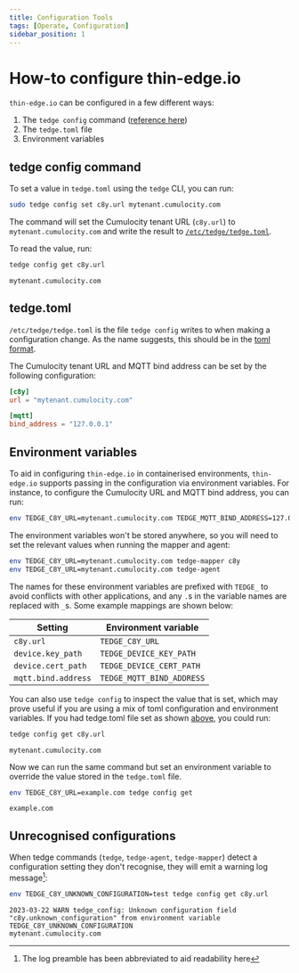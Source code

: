 ```yaml
---
title: Configuration Tools
tags: [Operate, Configuration]
sidebar_position: 1
---
```


# How-to configure thin-edge.io

`thin-edge.io` can be configured in a few different ways:

1. The `tedge config` command ([reference here](../../references/cli/tedge-config.md))
2. The `tedge.toml` file
3. Environment variables

## tedge config command

To set a value in `tedge.toml` using the `tedge` CLI, you can run:

```sh
sudo tedge config set c8y.url mytenant.cumulocity.com
```

The command will set the Cumulocity tenant URL (`c8y.url`) to `mytenant.cumulocity.com` and write the result to [`/etc/tedge/tedge.toml`](#tedgetoml).

To read the value, run:

```sh
tedge config get c8y.url
```

```text title="Output"
mytenant.cumulocity.com
```

## tedge.toml

`/etc/tedge/tedge.toml` is the file `tedge config` writes to when making a configuration change. As the name suggests, this should be in the [toml format](https://toml.io/).

The Cumulocity tenant URL and MQTT bind address can be set by the following configuration:

```toml title="file: /etc/tedge/tedge.toml"
[c8y]
url = "mytenant.cumulocity.com"

[mqtt]
bind_address = "127.0.0.1"
```

## Environment variables

To aid in configuring `thin-edge.io` in containerised environments, `thin-edge.io` supports passing in the configuration via environment variables. For instance, to configure the Cumulocity URL and MQTT bind address, you can run:

```sh
env TEDGE_C8Y_URL=mytenant.cumulocity.com TEDGE_MQTT_BIND_ADDRESS=127.0.0.1 tedge connect c8y 
```

The environment variables won't be stored anywhere, so you will need to set the relevant values when running the mapper and agent:

```sh
env TEDGE_C8Y_URL=mytenant.cumulocity.com tedge-mapper c8y 
env TEDGE_C8Y_URL=mytenant.cumulocity.com tedge-agent 
```

The names for these environment variables are prefixed with `TEDGE_` to avoid conflicts with other applications, and any `.`s in the variable names are replaced with `_`s. Some example mappings are shown below:

| Setting             | Environment variable      |
| ------------------- | ------------------------- |
| `c8y.url`           | `TEDGE_C8Y_URL`           |
| `device.key_path`   | `TEDGE_DEVICE_KEY_PATH`   |
| `device.cert_path`  | `TEDGE_DEVICE_CERT_PATH`  |
| `mqtt.bind.address` | `TEDGE_MQTT_BIND_ADDRESS` |

You can also use `tedge config` to inspect the value that is set, which may prove useful if you are using a mix of toml configuration and environment variables. If you had tedge.toml file set as shown [above](#tedgetoml), you could run:

```sh
tedge config get c8y.url
```

```text title="Output"
mytenant.cumulocity.com
```

Now we can run the same command but set an environment variable to override the value stored in the `tedge.toml` file.

```sh
env TEDGE_C8Y_URL=example.com tedge config get
```

```text title="Output"
example.com
```

## Unrecognised configurations

When tedge commands (`tedge`, `tedge-agent`, `tedge-mapper`) detect a configuration setting they don't recognise, they will emit a warning log message[^1]:

```sh
env TEDGE_C8Y_UNKNOWN_CONFIGURATION=test tedge config get c8y.url
```

```log title="Output"
2023-03-22 WARN tedge_config: Unknown configuration field "c8y.unknown_configuration" from environment variable TEDGE_C8Y_UNKNOWN_CONFIGURATION
mytenant.cumulocity.com
```

[^1]: The log preamble has been abbreviated to aid readability here
